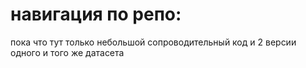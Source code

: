 # навигация по репо:

пока что тут только небольшой сопроводительный код и 2 версии одного и того же датасета 
